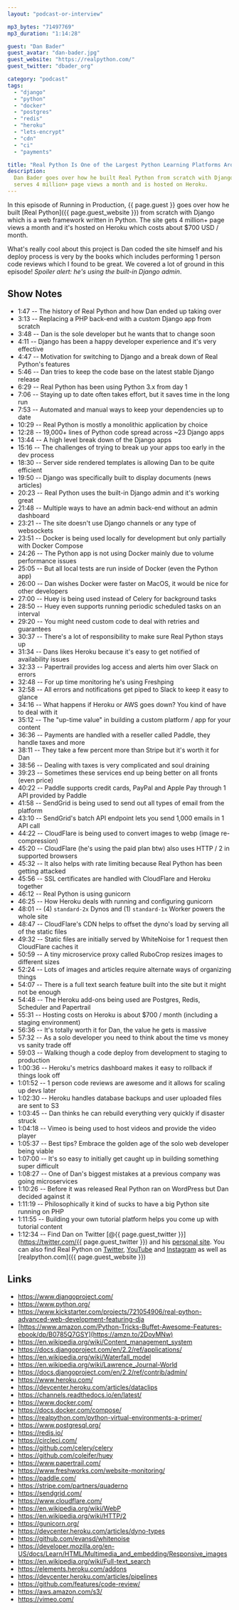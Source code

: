 ```yaml
---
layout: "podcast-or-interview"

mp3_bytes: "71497769"
mp3_duration: "1:14:28"

guest: "Dan Bader"
guest_avatar: "dan-bader.jpg"
guest_website: "https://realpython.com/"
guest_twitter: "dbader_org"

category: "podcast"
tags:
  - "django"
  - "python"
  - "docker"
  - "postgres"
  - "redis"
  - "heroku"
  - "lets-encrypt"
  - "cdn"
  - "ci"
  - "payments"

title: "Real Python Is One of the Largest Python Learning Platforms Around"
description:
  Dan Bader goes over how he built Real Python from scratch with Django. It
  serves 4 million+ page views a month and is hosted on Heroku.
---
```


In this episode of Running in Production, {{ page.guest }} goes over how he
built [Real Python]({{ page.guest_website }}) from scratch with Django which is
a web framework written in Python. The site gets 4 million+ page views a month
and it's hosted on Heroku which costs about $700 USD / month.

What's really cool about this project is Dan coded the site himself and his
deploy process is very by the books which includes performing 1 person code
reviews which I found to be great. We covered a lot of ground in this episode!
*Spoiler alert: he's using the built-in Django admin*.

## Show Notes

- 1:47 -- The history of Real Python and how Dan ended up taking over
- 3:13 -- Replacing a PHP back-end with a custom Django app from scratch
- 3:48 -- Dan is the sole developer but he wants that to change soon
- 4:11 -- Django has been a happy developer experience and it's very effective
- 4:47 -- Motivation for switching to Django and a break down of Real Python's features
- 5:46 -- Dan tries to keep the code base on the latest stable Django release
- 6:29 -- Real Python has been using Python 3.x from day 1
- 7:06 -- Staying up to date often takes effort, but it saves time in the long run
- 7:53 -- Automated and manual ways to keep your dependencies up to date
- 10:29 -- Real Python is mostly a monolithic application by choice
- 12:28 -- 19,000+ lines of Python code spread across ~23 Django apps
- 13:44 -- A high level break down of the Django apps
- 15:16 -- The challenges of trying to break up your apps too early in the dev process
- 18:30 -- Server side rendered templates is allowing Dan to be quite efficient
- 19:50 -- Django was specifically built to display documents (news articles)
- 20:23 -- Real Python uses the built-in Django admin and it's working great
- 21:48 -- Multiple ways to have an admin back-end without an admin dashboard
- 23:21 -- The site doesn't use Django channels or any type of websockets
- 23:51 -- Docker is being used locally for development but only partially with Docker Compose
- 24:26 -- The Python app is not using Docker mainly due to volume performance issues
- 25:05 -- But all local tests are run inside of Docker (even the Python app)
- 26:00 -- Dan wishes Docker were faster on MacOS, it would be nice for other developers
- 27:00 -- Huey is being used instead of Celery for background tasks
- 28:50 -- Huey even supports running periodic scheduled tasks on an interval
- 29:20 -- You might need custom code to deal with retries and guarantees
- 30:37 -- There's a lot of responsibility to make sure Real Python stays up
- 31:34 -- Dans likes Heroku because it's easy to get notified of availability issues
- 32:33 -- Papertrail provides log access and alerts him over Slack on errors
- 32:48 -- For up time monitoring he's using Freshping
- 32:58 -- All errors and notifications get piped to Slack to keep it easy to glance
- 34:16 -- What happens if Heroku or AWS goes down? You kind of have to deal with it
- 35:12 -- The "up-time value" in building a custom platform / app for your content
- 36:36 -- Payments are handled with a reseller called Paddle, they handle taxes and more
- 38:11 -- They take a few percent more than Stripe but it's worth it for Dan
- 38:56 -- Dealing with taxes is very complicated and soul draining
- 39:23 -- Sometimes these services end up being better on all fronts (even price)
- 40:22 -- Paddle supports credit cards, PayPal and Apple Pay through 1 API provided by Paddle
- 41:58 -- SendGrid is being used to send out all types of email from the platform
- 43:10 -- SendGrid's batch API endpoint lets you send 1,000 emails in 1 API call
- 44:22 -- CloudFlare is being used to convert images to webp (image re-compression)
- 45:20 -- CloudFlare (he's using the paid plan btw) also uses HTTP / 2 in supported browsers
- 45:32 -- It also helps with rate limiting because Real Python has been getting attacked
- 45:56 -- SSL certificates are handled with CloudFlare and Heroku together
- 46:12 -- Real Python is using gunicorn
- 46:25 -- How Heroku deals with running and configuring gunicorn
- 48:01 -- (4) `standard-2x` Dynos and (1) `standard-1x` Worker powers the whole site
- 48:47 -- CloudFlare's CDN helps to offset the dyno's load by serving all of the static files
- 49:32 -- Static files are initially served by WhiteNoise for 1 request then CloudFlare caches it
- 50:59 -- A tiny microservice proxy called RuboCrop resizes images to different sizes
- 52:24 -- Lots of images and articles require alternate ways of organizing things
- 54:07 -- There is a full text search feature built into the site but it might not be enough
- 54:48 -- The Heroku add-ons being used are Postgres, Redis, Scheduler and Papertrail
- 55:31 -- Hosting costs on Heroku is about $700 / month (including a staging environment)
- 56:36 -- It's totally worth it for Dan, the value he gets is massive
- 57:32 -- As a solo developer you need to think about the time vs money vs sanity trade off
- 59:03 -- Walking though a code deploy from development to staging to production
- 1:00:36 -- Heroku's metrics dashboard makes it easy to rollback if things look off
- 1:01:52 -- 1 person code reviews are awesome and it allows for scaling up devs later
- 1:02:30 -- Heroku handles database backups and user uploaded files are sent to S3
- 1:03:45 -- Dan thinks he can rebuild everything very quickly if disaster struck
- 1:04:18 -- Vimeo is being used to host videos and provide the video player
- 1:05:37 -- Best tips? Embrace the golden age of the solo web developer being viable
- 1:07:00 -- It's so easy to initially get caught up in building something super difficult
- 1:08:27 -- One of Dan's biggest mistakes at a previous company was going microservices
- 1:10:26 -- Before it was released Real Python ran on WordPress but Dan decided against it
- 1:11:19 -- Philosophically it kind of sucks to have a big Python site running on PHP
- 1:11:55 -- Building your own tutorial platform helps you come up with tutorial content
- 1:12:34 -- Find Dan on Twitter [@{{ page.guest_twitter }}](https://twitter.com/{{ page.guest_twitter }}) and his [personal site](https://dbader.org/). You can also find Real Python on [Twitter](https://twitter.com/realpython), [YouTube](https://www.youtube.com/channel/UCI0vQvr9aFn27yR6Ej6n5UA) and [Instagram](https://www.instagram.com/realpython/) as well as [realpython.com]({{ page.guest_website }})

## Links

- <https://www.djangoproject.com/>
- <https://www.python.org/>
- <https://www.kickstarter.com/projects/721054906/real-python-advanced-web-development-featuring-dja>
- [https://www.amazon.com/Python-Tricks-Buffet-Awesome-Features-ebook/dp/B0785Q7GSY](https://amzn.to/2DoyMNw)
- <https://en.wikipedia.org/wiki/Content_management_system>
- <https://docs.djangoproject.com/en/2.2/ref/applications/>
- <https://en.wikipedia.org/wiki/Waterfall_model>
- <https://en.wikipedia.org/wiki/Lawrence_Journal-World>
- <https://docs.djangoproject.com/en/2.2/ref/contrib/admin/>
- <https://www.heroku.com/>
- <https://devcenter.heroku.com/articles/dataclips>
- <https://channels.readthedocs.io/en/latest/>
- <https://www.docker.com/>
- <https://docs.docker.com/compose/>
- <https://realpython.com/python-virtual-environments-a-primer/>
- <https://www.postgresql.org/>
- <https://redis.io/>
- <https://circleci.com/>
- <https://github.com/celery/celery>
- <https://github.com/coleifer/huey>
- <https://www.papertrail.com/>
- <https://www.freshworks.com/website-monitoring/>
- <https://paddle.com/>
- <https://stripe.com/partners/quaderno>
- <https://sendgrid.com/>
- <https://www.cloudflare.com/>
- <https://en.wikipedia.org/wiki/WebP>
- <https://en.wikipedia.org/wiki/HTTP/2>
- <https://gunicorn.org/>
- <https://devcenter.heroku.com/articles/dyno-types>
- <https://github.com/evansd/whitenoise>
- <https://developer.mozilla.org/en-US/docs/Learn/HTML/Multimedia_and_embedding/Responsive_images>
- <https://en.wikipedia.org/wiki/Full-text_search>
- <https://elements.heroku.com/addons>
- <https://devcenter.heroku.com/articles/pipelines>
- <https://github.com/features/code-review/>
- <https://aws.amazon.com/s3/>
- <https://vimeo.com/>
